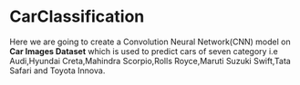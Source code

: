 # CarClassification
Here we are going to create a Convolution Neural Network(CNN) model on **Car Images Dataset** which is used to predict cars of seven category i.e Audi,Hyundai Creta,Mahindra Scorpio,Rolls Royce,Maruti Suzuki Swift,Tata Safari and Toyota Innova.
